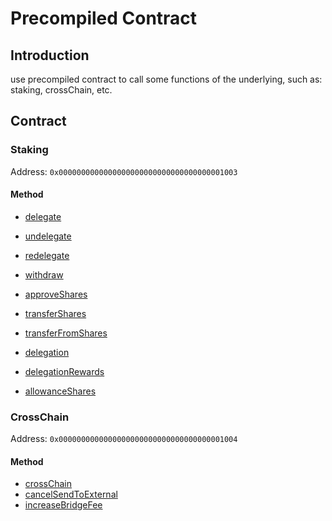 # Precompiled Contract

## Introduction

use precompiled contract to call some functions of the underlying, such as: staking, crossChain, etc.

## Contract

### Staking

Address: `0x0000000000000000000000000000000000001003`

#### Method

* [delegate](./staking.md#delegate)
* [undelegate](./staking.md#undelegate)
* [redelegate](./staking.md#redelegate)
* [withdraw](./staking.md#withdraw)
* [approveShares](./staking.md#approveShares)
* [transferShares](./staking.md#transferShares)
* [transferFromShares](./staking.md#transferFromShares)

* [delegation](./staking.md#delegation)
* [delegationRewards](./staking.md#delegationRewards)
* [allowanceShares](./staking.md#allowanceShares)

### CrossChain

Address: `0x0000000000000000000000000000000000001004`

#### Method

* [crossChain](./crossChain.md#crossChain)
* [cancelSendToExternal](./crossChain.md#cancelSendToExternal)
* [increaseBridgeFee](./crossChain.md#increaseBridgeFee)